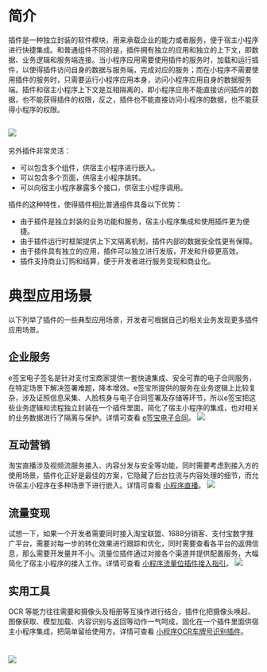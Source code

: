 # 简介
插件是一种独立封装的软件模块，用来承载企业的能力或者服务，便于宿主小程序进行快捷集成。和普通组件不同的是，插件拥有独立的应用和独立的上下文，即数据、业务逻辑和服务端连接。当小程序应用需要使用插件的服务时，加载和运行插件，以使得插件访问自身的数据与服务端，完成对应的服务；而在小程序不需要使用插件的服务时，只需要运行小程序应用本身，访问小程序应用自身的数据服务端。插件和宿主小程序上下文是互相隔离的，即小程序应用不能直接访问插件的数据，也不能获得插件的权限，反之，插件也不能直接访问小程序的数据，也不能获得小程序的权限。

## ![](https://cdn.nlark.com/yuque/0/2022/png/179989/1650876642889-0f8b7849-5ffa-4f15-ba3e-b018d04bd471.png)
另外插件非常灵活：

- 可以包含多个组件，供宿主小程序进行嵌入。
- 可以包含多个页面，供宿主小程序跳转。
- 可以向宿主小程序暴露多个接口，供宿主小程序调用。

插件的这种特性，使得插件相比普通组件具备以下优势：

- 由于插件是独立封装的业务功能和服务，宿主小程序集成和使用插件更为便捷。
- 由于插件运行时框架提供上下文隔离机制，插件内部的数据安全性更有保障。
- 由于插件具有独立的应用，插件可以独立进行发版，开发和升级更高效。
- 插件支持商业订购和结算，便于开发者进行服务变现和商业化。

# 典型应用场景
以下列举了插件的一些典型应用场景，开发者可根据自己的相关业务发现更多插件应用场景。

## 企业服务
e签宝电子签名是针对支付宝商家提供一套快速集成、安全可靠的电子合同服务，在特定场景下解决签署难题，降本增效。e签宝所提供的服务在业务逻辑上比较复杂，涉及证照信息采集、人脸核身与电子合同签署及存储等环节，所以e签宝把这些业务逻辑和流程独立封装在一个插件里面，简化了宿主小程序的集成，也对相关的业务数据进行了隔离与保护。详情可查看 [e签宝电子合同](https://opendocs.alipay.com/mini/00arl2)。
![](https://cdn.nlark.com/yuque/0/2022/png/179989/1650876636518-b21b5e57-0308-47a0-8cad-6df2b6b0771b.png)

## 互动营销
淘宝直播涉及视频流服务接入、内容分发与安全等功能，同时需要考虑到接入方的使用场景，插件化正好是最佳的方案，它隐藏了后台拉流与内容处理的细节，而允许宿主小程序在多种场景下进行嵌入。详情可查看 [小程序直播](https://opendocs.alipay.com/mini/01ekr4)。
![](https://cdn.nlark.com/yuque/0/2022/png/179989/1650876648050-94d52fed-6135-4fb9-a519-4899deeb9192.png)

## 流量变现
试想一下，如果一个开发者需要同时接入淘宝联盟、1688分销客、支付宝数字推广平台，需要对每一步的转化效果进行跟踪和优化，同时需要查看各平台的返佣信息，那么需要开发量并不小。流量位插件通过对接各个渠道并提供配置服务，大幅简化了宿主小程序的接入工作。详情可查看 [小程序流量位插件接入指引](https://opendocs.alipay.com/mini/plugin/traffic)。
![](https://cdn.nlark.com/yuque/0/2022/png/179989/1650876651646-1331d080-68ad-411e-a637-41ccb8146511.png)

## 实用工具
OCR 等能力往往需要和摄像头及相册等互操作进行结合，插件化把摄像头唤起、图像获取、模型加载、内容识别与返回等动作一气呵成，固化在一个插件里面供宿主小程序集成，把简单留给使用方。详情可查看 [小程序OCR车牌号识别插件](https://opendocs.alipay.com/mini/plugin/license-plate)。

# ![](https://cdn.nlark.com/yuque/0/2022/png/179989/1650876655206-47b631f1-0be4-40a4-8462-4ea12e41ac91.png)
